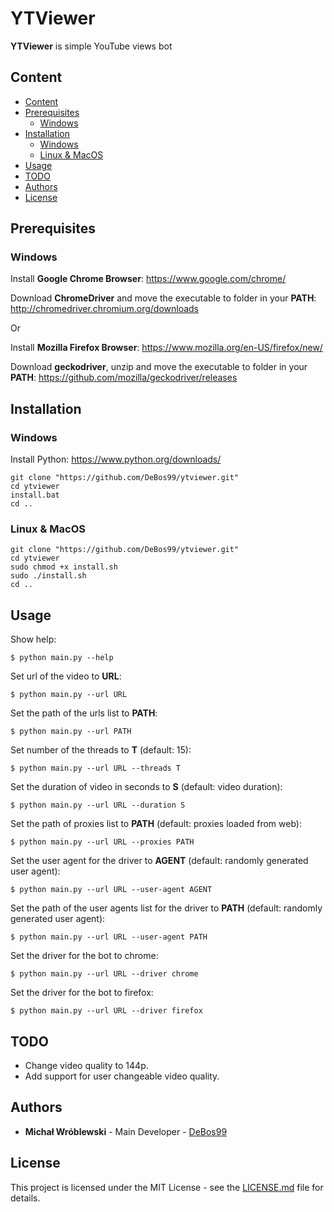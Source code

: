 # YTViewer

**YTViewer** is simple YouTube views bot

## Content

- [Content](#content)
- [Prerequisites](#prerequisites)
  - [Windows](#Prerequisites-Windows)
- [Installation](#installation)
  - [Windows](#Installation-Windows)
  - [Linux & MacOS](#Linux&MacOS)
- [Usage](#usage)
- [TODO](#todo)
- [Authors](#authors)
- [License](#license)

## Prerequisites

### <a name="Prerequisites-Windows">Windows

Install **Google Chrome Browser**: https://www.google.com/chrome/

Download **ChromeDriver** and move the executable to folder in your **PATH**: http://chromedriver.chromium.org/downloads

Or

Install **Mozilla Firefox Browser**: https://www.mozilla.org/en-US/firefox/new/

Download **geckodriver**, unzip and move the executable to folder in your **PATH**: https://github.com/mozilla/geckodriver/releases

## Installation

### <a name="Installation-Windows">Windows

Install Python: https://www.python.org/downloads/

```
git clone "https://github.com/DeBos99/ytviewer.git"
cd ytviewer
install.bat
cd ..
```

### <a name="Linux&MacOS">Linux & MacOS

```
git clone "https://github.com/DeBos99/ytviewer.git"
cd ytviewer
sudo chmod +x install.sh
sudo ./install.sh
cd ..
```

## Usage

Show help:

`$ python main.py --help`

Set url of the video to **URL**:

`$ python main.py --url URL`

Set the path of the urls list to **PATH**:

`$ python main.py --url PATH`

Set number of the threads to **T** (default: 15):

`$ python main.py --url URL --threads T`

Set the duration of video in seconds to **S** (default: video duration):

`$ python main.py --url URL --duration S`

Set the path of proxies list to **PATH** (default: proxies loaded from web):

`$ python main.py --url URL --proxies PATH`

Set the user agent for the driver to **AGENT** (default: randomly generated user agent):

`$ python main.py --url URL --user-agent AGENT`

Set the path of the user agents list for the driver to **PATH** (default: randomly generated user agent):

`$ python main.py --url URL --user-agent PATH`

Set the driver for the bot to chrome:

`$ python main.py --url URL --driver chrome`

Set the driver for the bot to firefox:

`$ python main.py --url URL --driver firefox`

## TODO

* Change video quality to 144p.
* Add support for user changeable video quality.

## Authors

* **Michał Wróblewski** - Main Developer - [DeBos99](https://github.com/DeBos99)

## License

This project is licensed under the MIT License - see the [LICENSE.md](LICENSE.md) file for details.
